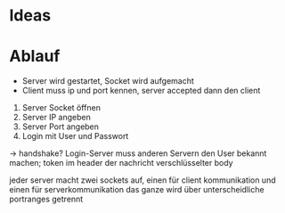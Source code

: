 # Ideas

# Ablauf
- Server wird gestartet, Socket wird aufgemacht
- Client muss ip und port kennen, server accepted dann den client

1. Server Socket öffnen
2. Server IP angeben
3. Server Port angeben
4. Login mit User und Passwort

-> handshake?
  Login-Server muss anderen Servern den User bekannt machen; token im header der nachricht
  verschlüsselter body
  
jeder server macht zwei sockets auf, einen für client kommunikation und einen für serverkommunikation
das ganze wird über unterscheidliche portranges getrennt 
